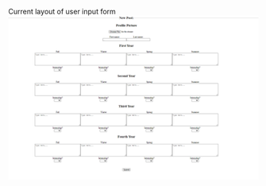 Current layout of user input form
![currentLayout](https://github.com/Shuzhengz/CSFE_T2Proj/blob/userInput/userInput/currentLayout.png)
